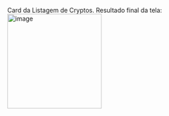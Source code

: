 
Card da Listagem de Cryptos.
Resultado final da tela: <img width="214" alt="image" src="https://user-images.githubusercontent.com/113135536/189640005-65274ce8-44d4-4bc6-94f7-ac91da90c16f.png">


